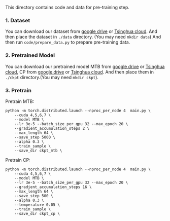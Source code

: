 This directory contains code and data for pre-training step.

### 1. Dataset 

You can download our dataset from [google drive](https://drive.google.com/file/d/1V9C8678G-zudBa2rzFtH1ZeNieh3UFG_/view?usp=sharing) or [Tsinghua cloud](https://cloud.tsinghua.edu.cn/f/f55fd09903c94baa9436/?dl=1). And then place the dataset in `./data` directory. (You may need `mkdir data`) And then run `code/prepare_data.py` to prepare pre-training data.

### 2. Pretrained Model

You can download our pretrained model MTB from [google drive]() or [Tsinghua cloud](https://cloud.tsinghua.edu.cn/f/5ce773cc67294ce488e5/?dl=1), CP from [google drive]() or [Tsinghua cloud](https://cloud.tsinghua.edu.cn/f/4097d1055962483cb6d9/?dl=1). And then place them in `./ckpt` directory.(You may need `mkdir ckpt`).

### 3. Pretrain
Pretrain MTB:
```shell
python -m torch.distributed.launch --nproc_per_node 4  main.py \
	--cuda 4,5,6,7 \
	--model MTB \
	--lr 3e-5 --batch_size_per_gpu 32 --max_epoch 20 \
	--gradient_accumulation_steps 2 \
	--max_length 64 \
	--save_step 5000 \
	--alpha 0.3 \
	--train_sample \
	--save_dir ckpt_mtb \
```
Pretrain CP:

```shell
python -m torch.distributed.launch --nproc_per_node 4  main.py \
	--cuda 4,5,6,7 \
	--model MTB \
	--lr 3e-5 --batch_size_per_gpu 32 --max_epoch 20 \
	--gradient_accumulation_steps 16 \
	--max_length 64 \
	--save_step 500 \
	--alpha 0.3 \
	--temperature 0.05 \
	--train_sample \
	--save_dir ckpt_cp \
```
